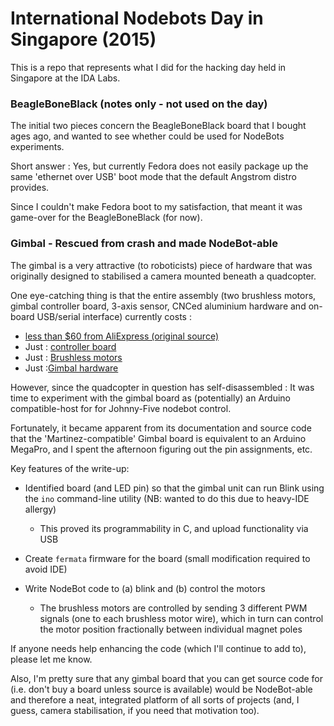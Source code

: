 # International Nodebots Day in Singapore (2015)

This is a repo that represents what I did for the hacking day
held in Singapore at the IDA Labs.

### BeagleBoneBlack (notes only - not used on the day)

The initial two pieces concern the BeagleBoneBlack board that 
I bought ages ago, and wanted to see whether could be used for 
NodeBots experiments.  

Short answer : Yes, but currently Fedora
does not easily package up the same 'ethernet over USB' boot mode
that the default Angstrom distro provides.  

Since I couldn't make Fedora boot to my satisfaction, that meant it
was game-over for the BeagleBoneBlack (for now).

### Gimbal - Rescued from crash and made NodeBot-able

The gimbal is a very attractive (to roboticists) piece of hardware that 
was originally designed to stabilised a camera mounted beneath a quadcopter.

One eye-catching thing is that the entire assembly (two brushless motors,
gimbal controller board, 3-axis sensor, CNCed aluminium hardware and
on-board USB/serial interface) currently costs :

* [less than $60 from AliExpress (original source)](http://www.aliexpress.com/item/2-axis-BGC-Brushless-Camera-Gimbal-GoPro3-Controller-PTZ-aluminum-Full-set-of-parts/1585412479.html)
* Just : [controller board](http://www.aliexpress.com/item/2-Axis-Brushless-Gimbal-Controller-board-containing-IMU-can-use-Germany-Russia-Russian-firmware-BGC/1913360790.html)
* Just : [Brushless motors](http://www.aliexpress.com/item/Brushless-Gimbal-Motor-2208-KV80-for-Gopro-3-Brushless-Camera-Mount-Gimbal/2024123654.html)
* Just :[Gimbal hardware](http://www.aliexpress.com/item/160g-RTF-DJI-Phantom-Gopro-2-3-CNC-Brushless-Camera-Gimbal-not-including-motors-1-brushless/32383003272.html)

However, since the quadcopter in question has self-disassembled : It
was time to experiment with the gimbal board as (potentially) 
an Arduino compatible-host for for Johnny-Five nodebot control.

Fortunately, it became apparent from its documentation and source code 
that the 'Martinez-compatible' Gimbal board is equivalent to an Arduino MegaPro, 
and I spent the afternoon figuring out the pin assignments, etc.

Key features of the write-up:

* Identified board (and LED pin) so that the gimbal unit can run Blink 
  using the ```ino``` command-line utility (NB: wanted to do this due to heavy-IDE allergy)
  * This proved its programmability in C, and upload functionality via USB
  
* Create ```fermata``` firmware for the board (small modification required to avoid IDE)

* Write NodeBot code to (a) blink and (b) control the motors
  * The brushless motors are controlled by sending 3 different PWM signals (one to each brushless motor wire),
    which in turn can control the motor position fractionally between individual magnet poles

If anyone needs help enhancing the code (which I'll continue to add to), please let me know.

Also, I'm pretty sure that any gimbal board that you can get source code for 
(i.e. don't buy a board unless source is available) would be NodeBot-able 
and therefore a neat, integrated platform of all sorts of projects (and, I guess,
camera stabilisation, if you need that motivation too).
